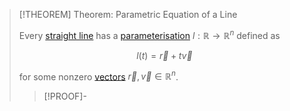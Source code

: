 >[!THEOREM] Theorem: Parametric Equation of a Line
>
>Every [straight line](Straight%20Line.md) has a [parameterisation](../../../../Analysis/Vector%20Analysis/Curve%20Parameterisations/Curve%20Parameterisation.md) $l: \mathbb{R} \to \mathbb{R}^n$ defined as
>
>$$l(t) = \vec{r} + t\vec{v}$$
>
>for some nonzero [vectors](../../../../Algebra/Linear%20Algebra/Matrices/Row%20&%20Column%20Vectors/Real%20Vectors/Real%20Vector.md) $\vec{r}, \vec{v} \in \mathbb{R}^n$.
>
>>[!PROOF]-
>